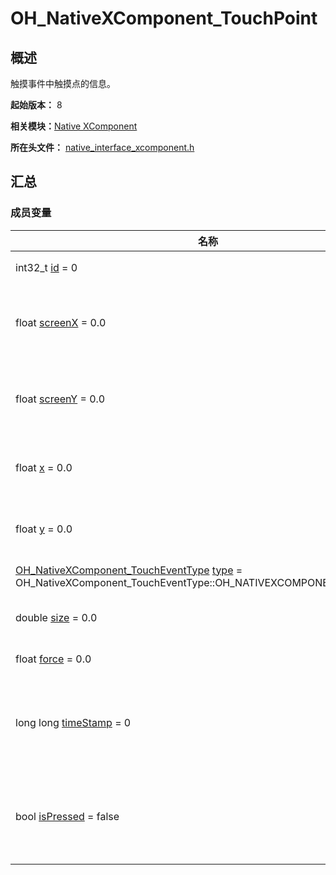 # OH_NativeXComponent_TouchPoint


## 概述

触摸事件中触摸点的信息。

**起始版本：** 8

**相关模块：**[Native XComponent](_o_h___native_x_component.md)

**所在头文件：** [native_interface_xcomponent.h](native__interface__xcomponent_8h.md)

## 汇总


### 成员变量

| 名称 | 描述 | 
| -------- | -------- |
| int32_t [id](_o_h___native_x_component.md#id-13) = 0 |  手指的唯一标识符。| 
| float [screenX](_o_h___native_x_component.md#screenx-14) = 0.0 |   触摸点相对于XComponent所在应用窗口左上角的x坐标。| 
| float [screenY](_o_h___native_x_component.md#screeny-14) = 0.0 |  触摸点相对于XComponent所在应用窗口左上角的y坐标。| 
| float [x](_o_h___native_x_component.md#x-14) = 0.0 |  触摸点相对于XComponent组件左边缘的x坐标。| 
| float [y](_o_h___native_x_component.md#y-14) = 0.0 |  触摸点相对于XComponent组件上边缘的y坐标。| 
| [OH_NativeXComponent_TouchEventType](_o_h___native_x_component.md#oh_nativexcomponent_toucheventtype) [type](_o_h___native_x_component.md#type-13) = OH_NativeXComponent_TouchEventType::OH_NATIVEXCOMPONENT_UNKNOWN |  触摸事件的触摸类型。| 
| double [size](_o_h___native_x_component.md#size-13) = 0.0 |  指垫和屏幕之间的接触面积。| 
| float [force](_o_h___native_x_component.md#force-13) = 0.0 |  当前触摸事件的压力。| 
| long long [timeStamp](_o_h___native_x_component.md#timestamp-13) = 0 | 当前触摸事件的时间戳。触发事件时距离系统启动的时间间隔，单位纳秒。| 
| bool [isPressed](_o_h___native_x_component.md#ispressed) = false |  触摸点是否被按下。true：触摸点被按下；false：触摸点未被按下。|
